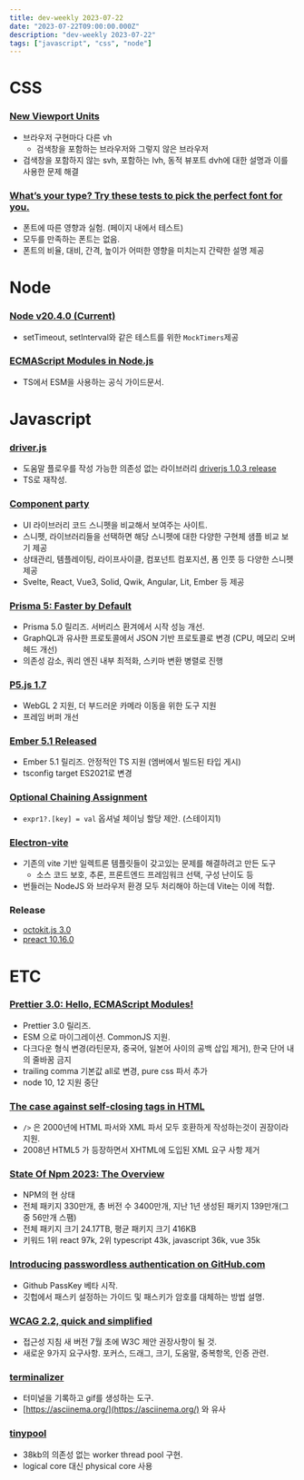 ```yaml
---
title: dev-weekly 2023-07-22
date: "2023-07-22T09:00:00.000Z"
description: "dev-weekly 2023-07-22"
tags: ["javascript", "css", "node"]
---
```

# CSS

### **[New Viewport Units](https://ishadeed.com/article/new-viewport-units/)**

- 브라우저 구현마다 다른 vh
    - 검색창을 포함하는 브라우저와 그렇지 않은 브라우저
- 검색창을 포함하지 않는 svh, 포함하는 lvh, 동적 뷰포트 dvh에 대한 설명과 이를 사용한 문제 해결

### **[What’s your type? Try these tests to pick the perfect font for you.](https://www.washingtonpost.com/technology/interactive/2023/best-font-you-test-types-styles)**

- 폰트에 따른 영향과 실험. (페이지 내에서 테스트)
- 모두를 만족하는 폰트는 없음.
- 폰트의 비율, 대비, 간격, 높이가 어떠한 영향을 미치는지 간략한 설명 제공

# Node

### **[Node v20.4.0 (Current)](https://nodejs.org/en/blog/release/v20.4.0)**

- setTimeout, setInterval와 같은 테스트를 위한 `MockTimers`제공

### **[ECMAScript Modules in Node.js](https://www.typescriptlang.org/docs/handbook/esm-node.html)**

- TS에서 ESM을 사용하는 공식 가이드문서.

# Javascript

### **[driver.js](https://driverjs.com/)**

- 도움말 플로우를 작성 가능한 의존성 없는 라이브러리 [driverjs 1.0.3 release](https://github.com/kamranahmedse/driver.js/releases/tag/1.0.3)
- TS로 재작성.

### **[Component party](https://component-party.dev/)**

- UI 라이브러리 코드 스니펫을 비교해서 보여주는 사이트.
- 스니펫, 라이브러리들을 선택하면 해당 스니펫에 대한 다양한 구현체 샘플 비교 보기 제공
- 상태관리, 템플레이팅, 라이프사이클, 컴포넌트 컴포지션, 폼 인풋 등 다양한 스니펫 제공
- Svelte, React, Vue3, Solid, Qwik, Angular, Lit, Ember 등 제공

### **[Prisma 5: Faster by Default](https://www.prisma.io/blog/prisma-5-f66prwkjx72s)**

- Prisma 5.0 릴리즈. 서버리스 환겨에서 시작 성능 개선.
- GraphQL과 유사한 프로토콜에서 JSON 기반 프로토콜로 변경 (CPU, 메모리 오버헤드 개선)
- 의존성 감소, 쿼리 엔진 내부 최적화, 스키마 변환 병렬로 진행

### **[P5.js 1.7](https://github.com/processing/p5.js/releases/tag/v1.7.0)**

- WebGL 2 지원, 더 부드러운 카메라 이동을 위한 도구 지원
- 프레임 버퍼 개선

### **[Ember 5.1 Released](https://blog.emberjs.com/ember-released-5-1/)**

- Ember 5.1 릴리즈. 안정적인 TS 지원 (엠버에서 빌드된 타입 게시)
- tsconfig target ES2021로 변경

### **[Optional Chaining Assignment](https://github.com/nicolo-ribaudo/proposal-optional-chaining-assignment)**

- `expr1?.[key] = val` 옵셔널 체이닝 할당 제안. (스테이지1)

### **[Electron-vite](https://electron-vite.org/)**

- 기존의 vite 기반 일렉트론 템플릿들이 갖고있는 문제를 해결하려고 만든 도구
    - 소스 코드 보호, 추론, 프론트엔드 프레임워크 선택, 구성 난이도 등
- 번들러는 NodeJS 와 브라우저 환경 모두 처리해야 하는데 Vite는 이에 적합.

### **Release**

- [octokit.js 3.0](https://github.com/octokit/octokit.js/releases/tag/v3.0.0)
- [preact 10.16.0](https://github.com/preactjs/preact/releases/tag/10.16.0)

# ETC

### **[Prettier 3.0: Hello, ECMAScript Modules!](https://prettier.io/blog/2023/07/05/3.0.0.html)**

- Prettier 3.0 릴리즈.
- ESM 으로 마이그레이션. CommonJS 지원.
- 다크다운 형식 변경(라틴문자, 중국어, 일본어 사이의 공백 삽입 제거), 한국 단어 내의 줄바꿈 금지
- trailing comma 기본값 all로 변경, pure css 파서 추가
- node 10, 12 지원 중단

### **[The case against self-closing tags in HTML](https://jakearchibald.com/2023/against-self-closing-tags-in-html/)**

- `/>` 은 2000년에 HTML 파서와 XML 파서 모두 호환하게 작성하는것이 권장이라 지원.
- 2008년 HTML5 가 등장하면서 XHTML에 도입된 XML 요구 사항 제거

### **[State Of Npm 2023: The Overview](https://blog.sandworm.dev/state-of-npm-2023-the-overview)**

- NPM의 현 상태
- 전체 패키지 330만개, 총 버전 수 3400만개, 지난 1년 생성된 패키지 139만개(그 중 56만개 스팸)
- 전체 패키지 크기 24.17TB, 평균 패키지 크기 416KB
- 키워드 1위 react 97k, 2위 typescript 43k, javascript 36k, vue 35k

### **[Introducing passwordless authentication on GitHub.com](https://github.blog/2023-07-12-introducing-passwordless-authentication-on-github-com/)**

- Github PassKey 베타 시작.
- 깃헙에서 패스키 설정하는 가이드 및 패스키가 암호를 대체하는 방법 설명.

### **[WCAG 2.2, quick and simplified](https://medium.com/design-ibm/wcag-2-2-quick-and-simplified-73c3ff66b065)**

- 접근성 지침 새 버전 7월 초에 W3C 제안 권장사항이 될 것.
- 새로운 9가지 요구사항. 포커스, 드래그, 크기, 도움말, 중복항목, 인증 관련.

### **[terminalizer](https://github.com/faressoft/terminalizer)**

- 터미널을 기록하고 gif를 생성하는 도구.
- [https://asciinema.org/](https://asciinema.org/) 와 유사

### **[tinypool](https://github.com/tinylibs/tinypool)**

- 38kb의 의존성 없는 worker thread pool 구현.
- logical core 대신 physical core 사용